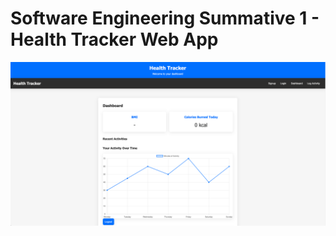 # Software Engineering Summative 1 - Health Tracker Web App
![WebApp](https://github.com/TBochard/health-tracker-web-application/blob/main/images/Screenshot%202024-08-09%20at%2019.41.29.png)
